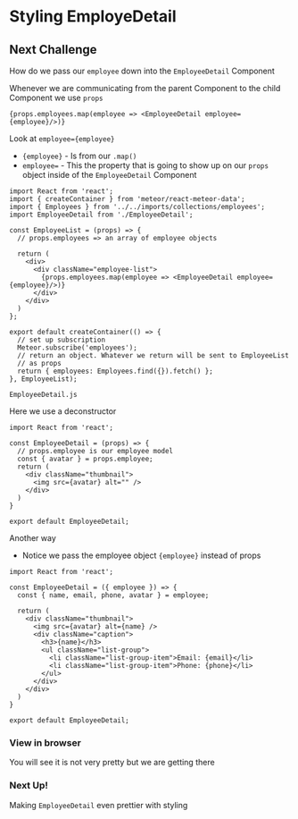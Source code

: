 # Styling EmployeDetail

## Next Challenge
How do we pass our `employee` down into the `EmployeeDetail` Component

Whenever we are communicating from the parent Component to the child Component we use `props`

`{props.employees.map(employee => <EmployeeDetail employee={employee}/>)}`

Look at `employee={employee}`

* `{employee}` - Is from our `.map()`
* `employee=` - This the property that is going to show up on our `props` object inside of the `EmployeeDetail` Component

```
import React from 'react';
import { createContainer } from 'meteor/react-meteor-data';
import { Employees } from '../../imports/collections/employees';
import EmployeeDetail from './EmployeeDetail';

const EmployeeList = (props) => {
  // props.employees => an array of employee objects

  return (
    <div>
      <div className="employee-list">
        {props.employees.map(employee => <EmployeeDetail employee={employee}/>)}
      </div>
    </div>
  )
};

export default createContainer(() => {
  // set up subscription
  Meteor.subscribe('employees');
  // return an object. Whatever we return will be sent to EmployeeList
  // as props
  return { employees: Employees.find({}).fetch() };
}, EmployeeList);
```

`EmployeeDetail.js`

Here we use a deconstructor

```
import React from 'react';

const EmployeeDetail = (props) => {
  // props.employee is our employee model
  const { avatar } = props.employee;
  return (
    <div className="thumbnail">
      <img src={avatar} alt="" />
    </div>
  )
}

export default EmployeeDetail;
```

Another way

* Notice we pass the employee object `{employee}` instead of props

```
import React from 'react';

const EmployeeDetail = ({ employee }) => {
  const { name, email, phone, avatar } = employee;

  return (
    <div className="thumbnail">
      <img src={avatar} alt={name} />
      <div className="caption">
        <h3>{name}</h3>
        <ul className="list-group">
          <li className="list-group-item">Email: {email}</li>
          <li className="list-group-item">Phone: {phone}</li>
        </ul>
      </div>
    </div>
  )
}

export default EmployeeDetail;
```

### View in browser
You will see it is not very pretty but we are getting there

### Next Up!
Making `EmployeeDetail` even prettier with styling


